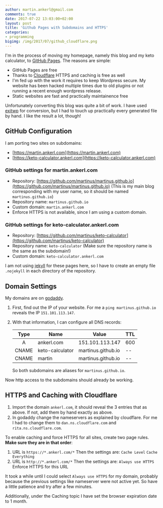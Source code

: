 ```yaml
---
author: martin.ankerl@gmail.com
comments: true
date: 2017-07-22 13:03:00+02:00
layout: post
title: 'Github Pages with Subdomains and HTTPS'
categories:
- programming
bigimg: /img/2017/07/github_cloudflare.png
---
```


I'm in the process of moving my homepage, namely this blog and my keto calculator, to [GitHub Pages](https://pages.github.com/). The reasons are simple:

* GitHub Pages are free
* Thanks to [Cloudflare](https://www.cloudflare.com/) HTTPS and caching is free as well
* I'm fed up with the work it requires to keep Wordpress secure. My website has been hacked multiple times due to old plugins or not running a recent enough wordpress release.
* Static websites are fast and practically maintainence free

Unfortunately converting this blog was quite a bit of work. I have used [exitwp](https://github.com/thomasf/exitwp) for conversion, but I had to touch up practically every generated file by hand. I like the result a lot, though!

## GitHub Configuration

I am porting two sites on subdomains:

* [https://martin.ankerl.com](https://martin.ankerl.com)
* [https://keto-calculator.ankerl.com](https://keto-calculator.ankerl.com)


### GitHub settings for martin.ankerl.com

* Repository: [https://github.com/martinus/martinus.github.io](https://github.com/martinus/martinus.github.io) (This is my main blog corresponding with my user name, so it should be named `martinus.github.io`)
* Repository name: `martinus.github.io`
* Custom domain: `martin.ankerl.com`
* Enforce HTTPS is not available, since I am using a custom domain.

### GitHub settings for keto-calculator.ankerl.com

* Repository: [https://github.com/martinus/keto-calculator](https://github.com/martinus/keto-calculator)
* Repository name: `keto-calculator` (Make sure the repository name is the same as the subdomain!)
* Custom domain: `keto-calculator.ankerl.com`

I am not using [jekyll](https://jekyllrb.com/) for these pages here, so I have to create an empty file `.nojekyll` in each directory of the repository.


## Domain Settings

My domains are on [godaddy](https://godaddy.com).

1. First, find out the IP of your website. For me a `ping martinus.github.io` reveals the IP `151.101.113.147`.
1. With that information, I can configure all DNS records:
   
   | Type | Name | Value | TTL | 
   |:---:| --- | --- | --- |
   | A | ankerl.com | 151.101.113.147 | 600 |
   | CNAME | keto-calculator | martinus.github.io | -- |
   | CNAME | martin | martinus.github.io | -- |

   So both subdomains are aliases for `martinus.github.io`.

Now http access to the subdomains should already be working.

## HTTPS and Caching with Cloudflare

1. Import the domain `ankerl.com`, it should reveal the 3 entries that as above. If not, add them by hand exactly as above.
1. In godaddy change the nameservers as explained by cloudflare. For me I had to change them to `dan.ns.cloudflare.com` and `rita.ns.cloudflare.com`.

To enable caching and force HTTPS for all sites, create two page rules. **Make sure they are in that order**:

1. URL is `https://*.ankerl.com/*` Then the settings are: `Cache Level` `Cache Everything`
1. URL is `http://*.ankerl.com/*` Then the settings are: `Always use HTTPS` Enforce HTTPS for this URL

It took a while until I could select `Always use HTTPS` for my domain, probably because the previous settings like nameserver were not active yet. So have a little patience and try after a few minutes.

Additionally, under the Caching topic I have set the browser expiration date to 1 month. 
